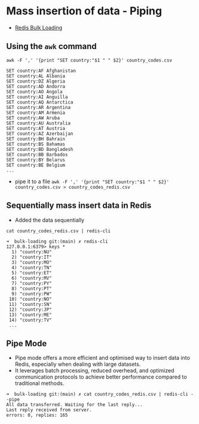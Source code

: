 # Mass insertion of data - Piping

- [Redis Bulk Loading](https://www.redis.io/topics/mass-insert)

## Using the `awk` command

```
awk -F ',' '{print "SET country:"$1 " " $2}' country_codes.csv

SET country:AF Afghanistan
SET country:AL Albania
SET country:DZ Algeria
SET country:AD Andorra
SET country:AO Angola
SET country:AI Anguilla
SET country:AQ Antarctica
SET country:AR Argentina
SET country:AM Armenia
SET country:AW Aruba
SET country:AU Australia
SET country:AT Austria
SET country:AZ Azerbaijan
SET country:BH Bahrain
SET country:BS Bahamas
SET country:BD Bangladesh
SET country:BB Barbados
SET country:BY Belarus
SET country:BE Belgium
...
```

- pipe it to a file `awk -F ',' '{print "SET country:"$1 " " $2}' country_codes.csv > country_codes_redis.csv`

## Sequentially mass insert data in Redis

- Added the data sequentially

```
cat country_codes_redis.csv | redis-cli

➜  bulk-loading git:(main) ✗ redis-cli
127.0.0.1:6379> keys *
  1) "country:NU"
  2) "country:IT"
  3) "country:MO"
  4) "country:TN"
  5) "country:ET"
  6) "country:MV"
  7) "country:PY"
  8) "country:PT"
  9) "country:PW"
 10) "country:NO"
 11) "country:SN"
 12) "country:JP"
 13) "country:ME"
 14) "country:TV"
 ...
```

## Pipe Mode

- Pipe mode offers a more efficient and optimised way to insert data into Redis, especially when dealing with large datasets.
- It leverages batch processing, reduced overhead, and optimized communication protocols to achieve better performance compared to traditional methods.

```
➜  bulk-loading git:(main) ✗ cat country_codes_redis.csv | redis-cli --pipe
All data transferred. Waiting for the last reply...
Last reply received from server.
errors: 0, replies: 165
```